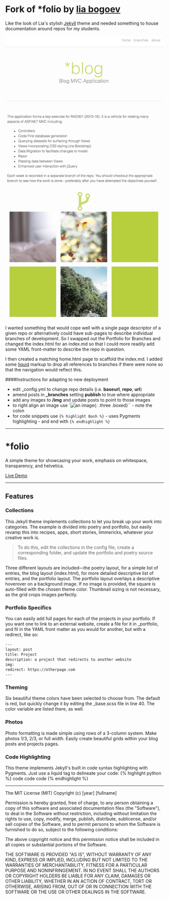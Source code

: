 # Fork of *folio by [lia bogoev](http://liabogoev.com)
Like the look of Lia's stylish [Jekyll](www.jekyllrb.com) theme and needed something to house documentation around repos for my students. 

![folio adapted for john kelleher](folio-jk.png)

I wanted something that would cope well with a single page descriptor of a given repo or alternatively could have sub-pages to describe individual branches of development. So I swapped out the Portfolio for Branches and changed the index.html for an index.md so that I could more readily add some YAML front-matter to describe the repo in question.

I then created a matching home.html page to scaffold the index.md. I added some [liquid](http://liquidmarkup.org) markup to drop all references to branches if there were none so that the navigation would reflect this.

####Instructions for adapting to new deployment
* edit _config.yml to change repo details (i.e. **baseurl**, **repo**, **url**)
* amend posts in **_branches** setting **publish** to true where appropriate
* add any images to **/img** and update posts to point to those images
* to right align an image use `![an image]({{site.baseurl}}/img/an_image.gif){: .three .boxed}`` - note the colon
* for code snippets use `{% highlight Bash %}` - uses Pygments highlighting - and end with `{% endhighlight %}`

___

# *folio
A simple theme for showcasing your work, emphasis on whitespace, transparency, and helvetica. 


<a href="http://liabogoev.com/-folio">Live Demo</a>

<hr/>


## Features

### Collections
This Jekyll theme implements collections to let you break up your work into categories. The example is divided into poetry and portfolio, but easily revamp this into recipes, apps, short stories, limmericks, whatever your creative work is. 
> To do this, edit the collections in the config file, create a corresponding folder, and update the portfolio and poetry source files. 

Three different layouts are included—the poetry layout, for a simple list of entries, the blog layout (index.html), for more detailed descriptive list of entries, and the portfolio layout. The portfolio layout overlays a descriptive hoverover on a background image. If no image is provided, the square is auto-filled with the chosen theme color. Thumbnail sizing is not necessary, as the grid crops images perfectly. 

### Portfolio Specifics
You can easily add full pages for each of the projects in your portfolio. If you want one to link to an external website, create a file for it in _portfolio, and  fil in the YAML front matter as you would for another, but with a redirect, like so: 

	---
	layout: post
	title: Project
	description: a project that redirects to another website
	img:
	redirect: https://otherpage.com
	--- 

### Theming
Six beautiful theme colors have been selected to choose from. The default is red, but quickly change it by editing the _base.scss file in line 40. The color variable are listed there, as well. 

### Photos
Photo formatting is made simple using rows of a 3-column system. Make photos 1/3, 2/3, or full width. Easily create beautiful grids within your blog posts and projects pages. 

### Code Highlighting
This theme implements Jekyll's built in code syntax highlighting with Pygments. Just use a liquid tag to delineate your code: 
{% highlight python %}
	code code code
{% endhighlight %}


<hr/>
The MIT License (MIT)
Copyright (c) [year] [fullname]

Permission is hereby granted, free of charge, to any person obtaining a copy of this software and associated documentation files (the "Software"), to deal in the Software without restriction, including without limitation the rights to use, copy, modify, merge, publish, distribute, sublicense, and/or sell copies of the Software, and to permit persons to whom the Software is furnished to do so, subject to the following conditions:

The above copyright notice and this permission notice shall be included in all copies or substantial portions of the Software.

THE SOFTWARE IS PROVIDED "AS IS", WITHOUT WARRANTY OF ANY KIND, EXPRESS OR IMPLIED, INCLUDING BUT NOT LIMITED TO THE WARRANTIES OF MERCHANTABILITY, FITNESS FOR A PARTICULAR PURPOSE AND NONINFRINGEMENT. IN NO EVENT SHALL THE AUTHORS OR COPYRIGHT HOLDERS BE LIABLE FOR ANY CLAIM, DAMAGES OR OTHER LIABILITY, WHETHER IN AN ACTION OF CONTRACT, TORT OR OTHERWISE, ARISING FROM, OUT OF OR IN CONNECTION WITH THE SOFTWARE OR THE USE OR OTHER DEALINGS IN THE SOFTWARE.

